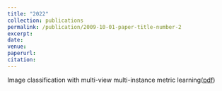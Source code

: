 ```yaml
---
title: "2022"
collection: publications
permalink: /publication/2009-10-01-paper-title-number-2
excerpt: 
date: 
venue: 
paperurl: 
citation: 
---
```


Image classification with multi-view multi-instance metric learning([pdf](http://infhighdim.github.io/files/Image_classification_with_multi-view_multi-instance_metric_learning.pdf))
